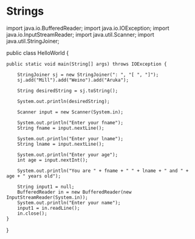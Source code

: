 # Strings
import java.io.BufferedReader;
import java.io.IOException;
import java.io.InputStreamReader;
import java.util.Scanner;
import java.util.StringJoiner;

public class HelloWorld {

	public static void main(String[] args) throws IOException {

		StringJoiner sj = new StringJoiner(": ", "[ ", "]");
		sj.add("Mill").add("Weino").add("Aruka");

		String desiredString = sj.toString();

		System.out.println(desiredString);

		Scanner input = new Scanner(System.in);

		System.out.println("Enter your fname");
		String fname = input.nextLine();

		System.out.println("Enter your lname");
		String lname = input.nextLine();

		System.out.println("Enter your age");
		int age = input.nextInt();

		System.out.println("You are " + fname + " " + lname + " and " + age + " years old");

		String input1 = null;
		BufferedReader in = new BufferedReader(new InputStreamReader(System.in));
		System.out.println("Enter your name");
		input1 = in.readLine();
		in.close();
	}

}
